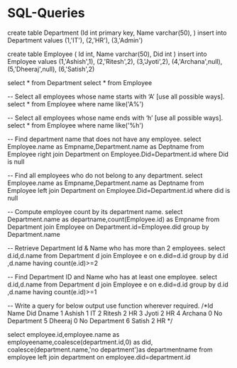 # SQL-Queries

create table Department
(Id int primary key,
Name varchar(50),
)
insert into Department values
(1,'IT'),
(2,'HR'),
(3,'Admin')

create table Employee
(
Id int,
Name varchar(50),
Did int
)
insert into Employee values
(1,'Ashish',1),
(2,'Ritesh',2),
(3,'Jyoti',2),
(4,'Archana',null),
(5,'Dheeraj',null),
(6,'Satish',2)


select * from Department
select * from Employee

-- Select all employees whose name starts with ‘A’ [use all possible ways].
select * from Employee where name like('A%')

-- Select all employees whose name ends with ‘h’ [use all possible ways].
select * from Employee where name like('%h')

-- Find department name that does not have any employee.
select Employee.name as Empname,Department.name as Deptname
from Employee right join Department 
on Employee.Did=Department.id
where Did is null 

-- Find all employees who do not belong to any department.
select Employee.name as Empname,Department.name as Deptname
from Employee left join Department 
on Employee.Did=Department.id
where did is null

-- Compute employee count by its department name.
select Department.name as departname,count(Employee.id) as Empname
from Department join Employee
on Department.id=Employee.did
group by Department.name

-- Retrieve Department Id & Name who has more than 2 employees.
select d.id,d.name from Department d join Employee e on e.did=d.id
group by d.id ,d.name
having count(e.id)>=2

-- Find Department ID and Name who has at least one employee.
select d.id,d.name from Department d join Employee e on e.did=d.id
group by d.id ,d.name
having count(e.id)>=1

-- Write a query for below output use function wherever required.
/*Id	Name	Did	Dname
 1	   Ashish	1	IT
 2	   Ritesh	2   HR
 3	   Jyoti    2   HR
 4	   Archana  0   No Department
 5	   Dheeraj  0   No Department
 6	   Satish   2   HR   */

select employee.id,employee.name as employeename,coalesce(department.id,0) as did, 
coalesce(department.name,'no department')as departmentname
from
employee left join department
on
employee.did=department.id 
